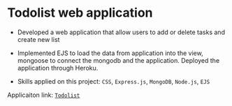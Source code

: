 # Todolist web application

- Developed a web application that allow users to add or delete tasks and create new list
 
- Implemented EJS to load the data from application into the view, mongoose to connect the mongodb and the application. Deployed the application through Heroku. 

- Skills applied on this project: `CSS`, `Express.js`, `MongoDB`, `Node.js`, `EJS`

Applicaiton link: [`Todolist`](https://twbanana-todolist.herokuapp.com/)

